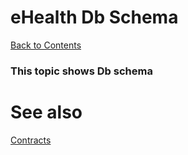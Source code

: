 # eHealth Db Schema

[Back to Contents][2]

### This topic shows Db schema


See also
========
[Contracts][1]


[1]: contracts.md
[2]: ../README.md
[3]: dbschema/EHospital.png
    